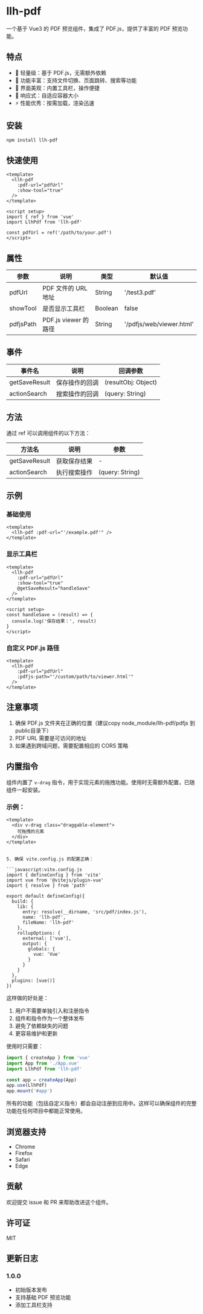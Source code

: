 # llh-pdf

一个基于 Vue3 的 PDF 预览组件，集成了 PDF.js，提供了丰富的 PDF 预览功能。

## 特点

- 🚀 轻量级：基于 PDF.js，无需额外依赖
- 💪 功能丰富：支持文件切换、页面跳转、搜索等功能
- 🎨 界面美观：内置工具栏，操作便捷
- 📱 响应式：自适应容器大小
- ⚡️ 性能优秀：按需加载，渲染迅速

## 安装

```bash
npm install llh-pdf
```

## 快速使用

```vue
<template>
  <llh-pdf 
    :pdf-url="pdfUrl"
    :show-tool="true"
  />
</template>

<script setup>
import { ref } from 'vue'
import LlhPdf from 'llh-pdf'

const pdfUrl = ref('/path/to/your.pdf')
</script>
```

## 属性

| 参数 | 说明 | 类型 | 默认值 |
| --- | --- | --- | --- |
| pdfUrl | PDF 文件的 URL 地址 | String | '/test3.pdf' |
| showTool | 是否显示工具栏 | Boolean | false |
| pdfjsPath | PDF.js viewer 的路径 | String | '/pdfjs/web/viewer.html' |

## 事件

| 事件名 | 说明 | 回调参数 |
| --- | --- | --- |
| getSaveResult | 保存操作的回调 | (resultObj: Object) |
| actionSearch | 搜索操作的回调 | (query: String) |

## 方法

通过 ref 可以调用组件的以下方法：

| 方法名 | 说明 | 参数 |
| --- | --- | --- |
| getSaveResult | 获取保存结果 | - |
| actionSearch | 执行搜索操作 | (query: String) |

## 示例

### 基础使用

```vue
<template>
  <llh-pdf :pdf-url="'/example.pdf'" />
</template>
```

### 显示工具栏

```vue
<template>
  <llh-pdf 
    :pdf-url="pdfUrl"
    :show-tool="true"
    @getSaveResult="handleSave"
  />
</template>

<script setup>
const handleSave = (result) => {
  console.log('保存结果：', result)
}
</script>
```

### 自定义 PDF.js 路径

```vue
<template>
  <llh-pdf 
    :pdf-url="pdfUrl"
    :pdfjs-path="'/custom/path/to/viewer.html'"
  />
</template>
```

## 注意事项

1. 确保 PDF.js 文件夹在正确的位置（建议copy node_module/llh-pdf/pdfjs 到public目录下）
2. PDF URL 需要是可访问的地址
3. 如果遇到跨域问题，需要配置相应的 CORS 策略

## 内置指令

组件内置了 `v-drag` 指令，用于实现元素的拖拽功能。使用时无需额外配置，已随组件一起安装。

### 示例：

```vue
<template>
  <div v-drag class="draggable-element">
    可拖拽的元素
  </div>
</template>
```
```

5. 确保 vite.config.js 的配置正确：

```javascript:vite.config.js
import { defineConfig } from 'vite'
import vue from '@vitejs/plugin-vue'
import { resolve } from 'path'

export default defineConfig({
  build: {
    lib: {
      entry: resolve(__dirname, 'src/pdf/index.js'),
      name: 'llh-pdf',
      fileName: 'llh-pdf'
    },
    rollupOptions: {
      external: ['vue'],
      output: {
        globals: {
          vue: 'Vue'
        }
      }
    }
  },
  plugins: [vue()]
})
```

这样做的好处是：

1. 用户不需要单独引入和注册指令
2. 组件和指令作为一个整体发布
3. 避免了依赖缺失的问题
4. 更容易维护和更新

使用时只需要：

```javascript
import { createApp } from 'vue'
import App from './App.vue'
import LlhPdf from 'llh-pdf'

const app = createApp(App)
app.use(LlhPdf)
app.mount('#app')
```

所有的功能（包括自定义指令）都会自动注册到应用中。这样可以确保组件的完整功能在任何项目中都能正常使用。

## 浏览器支持

- Chrome
- Firefox
- Safari
- Edge

## 贡献

欢迎提交 issue 和 PR 来帮助改进这个组件。

## 许可证

MIT

## 更新日志

### 1.0.0
- 初始版本发布
- 支持基础 PDF 预览功能
- 添加工具栏支持